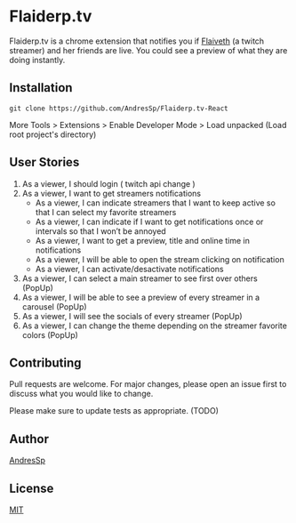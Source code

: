 # Flaiderp.tv

Flaiderp.tv is a chrome extension that notifies you if [Flaiveth](https://www.twitch.tv/flaiveth) (a twitch streamer) and her friends are live. You could see a preview of what they are doing instantly.

## Installation

```
git clone https://github.com/AndresSp/Flaiderp.tv-React
```
More Tools > Extensions > Enable Developer Mode > Load unpacked (Load root project's directory)

## User Stories
1. As a viewer, I should login ( twitch api change )
2. As a viewer, I want to get streamers notifications
	- As a viewer, I can indicate streamers that I want to keep active so that I can select my favorite streamers
	- As a viewer, I can indicate if I want to get notifications once or intervals so that I won’t be annoyed
	- As a viewer, I want to get a preview, title and online time in notifications
	- As a viewer, I will be able to open the stream clicking on notification
	- As a viewer, I can activate/desactivate notifications
3. As a viewer, I can select a main streamer to see first over others (PopUp)
4. As a viewer, I will be able to see a preview of every streamer in a carousel (PopUp)
5. As a viewer, I will see the socials of every streamer (PopUp)
6. As a viewer, I can change the theme depending on the streamer favorite colors (PopUp)

## Contributing
Pull requests are welcome. For major changes, please open an issue first to discuss what you would like to change.

Please make sure to update tests as appropriate. (TODO)

## Author
[AndresSp](https://github.com/AndresSp)

## License
[MIT](https://github.com/AndresSp/Flaiderp.tv/blob/master/LICENSE)
